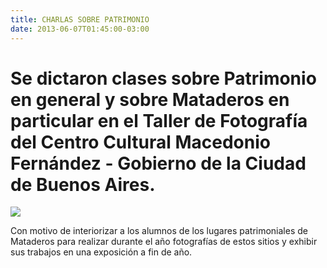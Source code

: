 ```yaml
---
title: CHARLAS SOBRE PATRIMONIO 
date: 2013-06-07T01:45:00-03:00
---
```


# Se dictaron clases sobre Patrimonio en general y sobre Mataderos en particular en el Taller de Fotografía del Centro Cultural Macedonio Fernández - Gobierno de la Ciudad de Buenos Aires.

[![](https://blogger.googleusercontent.com/img/b/R29vZ2xl/AVvXsEhUTo_WtOpo0TQPtN3WrnIorJLAy7bAwig5iDu9jHFkcPApPBMnP6AhPxTz3ahftLxhwFifHPohRidehbqg61fNLQEvjukpQpSeOe5-FcserDe2dc226acu1t79wsBm8-lgz87DxaD3yKMf/s1600/Grupo+taller+2013.jpg)](https://blogger.googleusercontent.com/img/b/R29vZ2xl/AVvXsEhUTo_WtOpo0TQPtN3WrnIorJLAy7bAwig5iDu9jHFkcPApPBMnP6AhPxTz3ahftLxhwFifHPohRidehbqg61fNLQEvjukpQpSeOe5-FcserDe2dc226acu1t79wsBm8-lgz87DxaD3yKMf/s1600/Grupo+Taller+2013.jpg)

Con motivo de interiorizar a los alumnos de los lugares patrimoniales de Mataderos para realizar durante el año fotografías de estos sitios y exhibir sus trabajos en una exposición a fin de año.